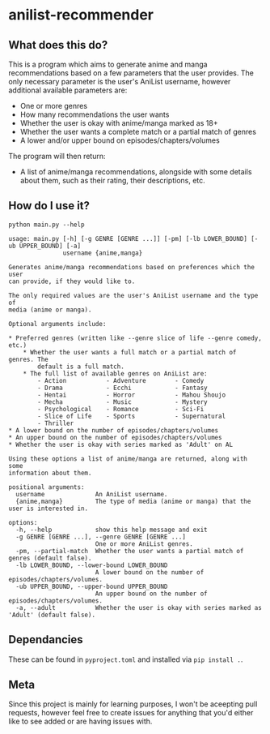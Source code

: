 # anilist-recommender

## What does this do?

This is a program which aims to generate anime and manga recommendations based
on a few parameters that the user provides. The only necessary parameter is
the user's AniList username, however additional available parameters are:
- One or more genres
- How many recommendations the user wants
- Whether the user is okay with anime/manga marked as 18+
- Whether the user wants a complete match or a partial match of genres
- A lower and/or upper bound on episodes/chapters/volumes

The program will then return:
- A list of anime/manga recommendations, alongside with some details about
them, such as their rating, their descriptions, etc.

## How do I use it?

`python main.py --help`

```
usage: main.py [-h] [-g GENRE [GENRE ...]] [-pm] [-lb LOWER_BOUND] [-ub UPPER_BOUND] [-a]
               username {anime,manga}

Generates anime/manga recommendations based on preferences which the user
can provide, if they would like to.

The only required values are the user's AniList username and the type of
media (anime or manga).

Optional arguments include:

* Preferred genres (written like --genre slice of life --genre comedy, etc.)
    * Whether the user wants a full match or a partial match of genres. The
        default is a full match.
    * The full list of available genres on AniList are:
        - Action           - Adventure        - Comedy
        - Drama            - Ecchi            - Fantasy
        - Hentai           - Horror           - Mahou Shoujo
        - Mecha            - Music            - Mystery
        - Psychological    - Romance          - Sci-Fi
        - Slice of Life    - Sports           - Supernatural
        - Thriller
* A lower bound on the number of episodes/chapters/volumes
* An upper bound on the number of episodes/chapters/volumes
* Whether the user is okay with series marked as 'Adult' on AL

Using these options a list of anime/manga are returned, along with some
information about them.

positional arguments:
  username              An AniList username.
  {anime,manga}         The type of media (anime or manga) that the user is interested in.

options:
  -h, --help            show this help message and exit
  -g GENRE [GENRE ...], --genre GENRE [GENRE ...]
                        One or more AniList genres.
  -pm, --partial-match  Whether the user wants a partial match of genres (default false).
  -lb LOWER_BOUND, --lower-bound LOWER_BOUND
                        A lower bound on the number of episodes/chapters/volumes.
  -ub UPPER_BOUND, --upper-bound UPPER_BOUND
                        An upper bound on the number of episodes/chapters/volumes.
  -a, --adult           Whether the user is okay with series marked as 'Adult' (default false).
```

## Dependancies

These can be found in `pyproject.toml` and installed via `pip install .`.

## Meta

Since this project is mainly for learning purposes, I won't be aceepting pull requests,
however feel free to create issues for anything that you'd either like to see added or are
having issues with.
